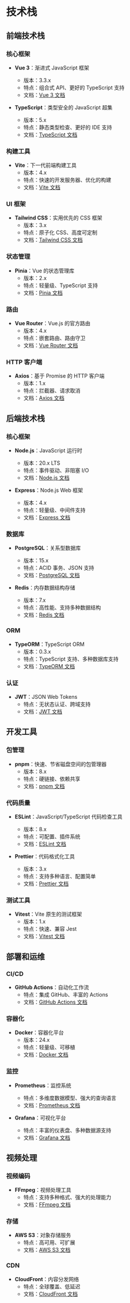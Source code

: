 # 技术栈

## 前端技术栈

### 核心框架
- **Vue 3**：渐进式 JavaScript 框架
  - 版本：3.3.x
  - 特点：组合式 API、更好的 TypeScript 支持
  - 文档：[Vue 3 文档](https://v3.vuejs.org/)

- **TypeScript**：类型安全的 JavaScript 超集
  - 版本：5.x
  - 特点：静态类型检查、更好的 IDE 支持
  - 文档：[TypeScript 文档](https://www.typescriptlang.org/)

### 构建工具
- **Vite**：下一代前端构建工具
  - 版本：4.x
  - 特点：快速的开发服务器、优化的构建
  - 文档：[Vite 文档](https://vitejs.dev/)

### UI 框架
- **Tailwind CSS**：实用优先的 CSS 框架
  - 版本：3.x
  - 特点：原子化 CSS、高度可定制
  - 文档：[Tailwind CSS 文档](https://tailwindcss.com/)

### 状态管理
- **Pinia**：Vue 的状态管理库
  - 版本：2.x
  - 特点：轻量级、TypeScript 支持
  - 文档：[Pinia 文档](https://pinia.vuejs.org/)

### 路由
- **Vue Router**：Vue.js 的官方路由
  - 版本：4.x
  - 特点：嵌套路由、路由守卫
  - 文档：[Vue Router 文档](https://router.vuejs.org/)

### HTTP 客户端
- **Axios**：基于 Promise 的 HTTP 客户端
  - 版本：1.x
  - 特点：拦截器、请求取消
  - 文档：[Axios 文档](https://axios-http.com/)

## 后端技术栈

### 核心框架
- **Node.js**：JavaScript 运行时
  - 版本：20.x LTS
  - 特点：事件驱动、非阻塞 I/O
  - 文档：[Node.js 文档](https://nodejs.org/)

- **Express**：Node.js Web 框架
  - 版本：4.x
  - 特点：轻量级、中间件支持
  - 文档：[Express 文档](https://expressjs.com/)

### 数据库
- **PostgreSQL**：关系型数据库
  - 版本：15.x
  - 特点：ACID 事务、JSON 支持
  - 文档：[PostgreSQL 文档](https://www.postgresql.org/docs/)

- **Redis**：内存数据结构存储
  - 版本：7.x
  - 特点：高性能、支持多种数据结构
  - 文档：[Redis 文档](https://redis.io/documentation)

### ORM
- **TypeORM**：TypeScript ORM
  - 版本：0.3.x
  - 特点：TypeScript 支持、多种数据库支持
  - 文档：[TypeORM 文档](https://typeorm.io/)

### 认证
- **JWT**：JSON Web Tokens
  - 特点：无状态认证、跨域支持
  - 文档：[JWT 文档](https://jwt.io/)

## 开发工具

### 包管理
- **pnpm**：快速、节省磁盘空间的包管理器
  - 版本：8.x
  - 特点：硬链接、依赖共享
  - 文档：[pnpm 文档](https://pnpm.io/)

### 代码质量
- **ESLint**：JavaScript/TypeScript 代码检查工具
  - 版本：8.x
  - 特点：可配置、插件系统
  - 文档：[ESLint 文档](https://eslint.org/)

- **Prettier**：代码格式化工具
  - 版本：3.x
  - 特点：支持多种语言、配置简单
  - 文档：[Prettier 文档](https://prettier.io/)

### 测试工具
- **Vitest**：Vite 原生的测试框架
  - 版本：1.x
  - 特点：快速、兼容 Jest
  - 文档：[Vitest 文档](https://vitest.dev/)

## 部署和运维

### CI/CD
- **GitHub Actions**：自动化工作流
  - 特点：集成 GitHub、丰富的 Actions
  - 文档：[GitHub Actions 文档](https://docs.github.com/actions)

### 容器化
- **Docker**：容器化平台
  - 版本：24.x
  - 特点：轻量级、可移植
  - 文档：[Docker 文档](https://docs.docker.com/)

### 监控
- **Prometheus**：监控系统
  - 特点：多维度数据模型、强大的查询语言
  - 文档：[Prometheus 文档](https://prometheus.io/docs/)

- **Grafana**：可视化平台
  - 特点：丰富的仪表盘、多种数据源支持
  - 文档：[Grafana 文档](https://grafana.com/docs/)

## 视频处理

### 视频编码
- **FFmpeg**：视频处理工具
  - 特点：支持多种格式、强大的处理能力
  - 文档：[FFmpeg 文档](https://ffmpeg.org/documentation.html)

### 存储
- **AWS S3**：对象存储服务
  - 特点：高可用、可扩展
  - 文档：[AWS S3 文档](https://docs.aws.amazon.com/s3/)

### CDN
- **CloudFront**：内容分发网络
  - 特点：全球覆盖、低延迟
  - 文档：[CloudFront 文档](https://docs.aws.amazon.com/cloudfront/) 